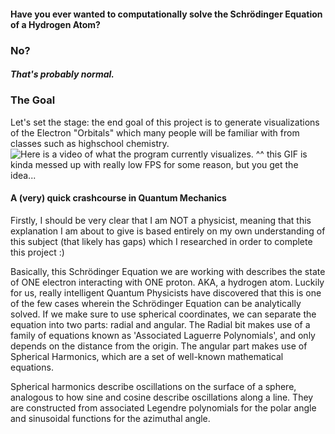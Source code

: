 #### Have you ever wanted to computationally solve the Schrödinger Equation of a Hydrogen Atom?
### No?
##### That's probably normal.

### The Goal
Let's set the stage: the end goal of this project is to generate visualizations of the Electron "Orbitals" which many people will be familiar with from classes such as highschool chemistry.
![Here is a video of what the program currently visualizes.](./hydrogen-demo0.gif)
^^ this GIF is kinda messed up with really low FPS for some reason, but you get the idea...


#### A (very) quick crashcourse in Quantum Mechanics
Firstly, I should be very clear that I am NOT a physicist, meaning that this explanation I am about to give is based entirely on my own understanding of this subject (that likely has gaps) which I researched in order to complete this project :)

Basically, this Schrödinger Equation we are working with describes the state of ONE electron interacting with ONE proton. AKA, a hydrogen atom. 
Luckily for us, really intelligent Quantum Physicists have discovered that this is one of the few cases wherein the Schrödinger Equation can be analytically solved. If we make sure to use spherical coordinates, we can 
separate the equation into two parts: radial and angular. The Radial bit makes use of a family of equations known as 'Associated Laguerre Polynomials', and only depends on the distance from the origin. The angular part makes use of Spherical Harmonics, which are a set of well-known mathematical equations. 

Spherical harmonics describe oscillations on the surface of a sphere, analogous to how sine and cosine describe oscillations along a line. They are constructed from associated Legendre polynomials for the polar angle and sinusoidal functions for the azimuthal angle.


